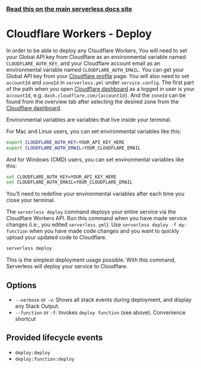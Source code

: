 <!--
title: Serverless Framework Commands - Cloudflare Workers - Deploy
menuText: deploy
menuOrder: 2
description: Deploy your service to the specified provider
layout: Doc
-->

<!-- DOCS-SITE-LINK:START automatically generated  -->
### [Read this on the main serverless docs site](https://www.serverless.com/framework/docs/providers/cloudflare-workers/cli-reference/deploy)
<!-- DOCS-SITE-LINK:END -->


# Cloudflare Workers - Deploy
In order to be able to deploy any Cloudflare Workers, You will need to set your Global API key from Cloudflare as an environmental variable named `CLOUDFLARE_AUTH_KEY`, and your Cloudflare account email as an environmental variable named `CLOUDFLARE_AUTH_EMAIL`. You can get your Global API key from your [Cloudflare profile](https://dash.cloudflare.com/profile) page. You will also need to set `accountId` and `zoneId` in `serverless.yml` under `service.config`. The first part of the path when you open [Cloudflare dashboard](https://dash.cloudflare.com/) as a logged in user is your `accountId`, e.g. `dash.cloudflare.com/{accountId}`. And the `zoneId` can be found from the overview tab after selecting the desired zone from the [Cloudflare dashboard](https://dash.cloudflare.com/).

Environmental variables are variables that live inside your terminal.

For Mac and Linux users, you can set environmental variables like this:

```bash
export CLOUDFLARE_AUTH_KEY=YOUR_API_KEY_HERE
export CLOUDFLARE_AUTH_EMAIL=YOUR_CLOUDFLARE_EMAIL
```

And for Windows (CMD) users, you can set environmental variables like this:

```bash
set CLOUDFLARE_AUTH_KEY=YOUR_API_KEY_HERE
set CLOUDFLARE_AUTH_EMAIL=YOUR_CLOUDFLARE_EMAIL
```

You’ll need to redefine your environmental variables after each time you close your terminal.

The `serverless deploy` command deploys your entire service via the Cloudflare Workers API. Run this command when you have made service changes (i.e., you edited `serverless.yml`).
Use `serverless deploy -f my-function` when you have made code changes and you want to quickly upload your updated code to Cloudflare.
 
```bash
serverless deploy
```

This is the simplest deployment usage possible. With this command, Serverless will deploy your service to Cloudflare.
 
## Options
- `--verbose` or `-v`: Shows all stack events during deployment, and display any Stack Output.
- `--function` or `-f`: Invokes `deploy function` (see above). Convenience shortcut

## Provided lifecycle events
- `deploy:deploy`
- `deploy:function:deploy`
